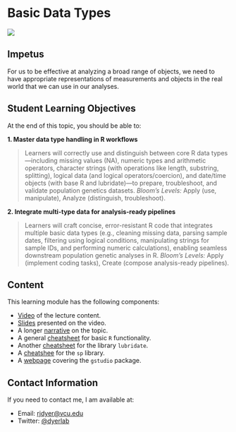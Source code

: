 # Basic Data Types

![](https://unsplash.com/photos/8OyKWQgBsKQ/download?ixid=MnwxMjA3fDB8MXxzZWFyY2h8MXx8ZGF0YSUyMHR5cGVzfGVufDB8fHx8MTY2MjQ3Njc2MQ&force=true&w=640)



## Impetus

For us to be effective at analyzing a broad range of objects, we need to have appropriate representations of measurements and objects in the real world that we can use in our analyses.  

## Student Learning Objectives

At the end of this topic, you should be able to:  

**1. Master data type handling in R workflows**

> Learners will correctly use and distinguish between core R data types—including missing values (NA), numeric types and arithmetic operators, character strings (with operations like length, substring, splitting), logical data (and logical operators/coercion), and date/time objects (with base R and lubridate)—to prepare, troubleshoot, and validate population genetics datasets.
*Bloom’s Levels:* Apply (use, manipulate), Analyze (distinguish, troubleshoot).

**2. Integrate multi-type data for analysis-ready pipelines**

> Learners will craft concise, error-resistant R code that integrates multiple basic data types (e.g., cleaning missing data, parsing sample dates, filtering using logical conditions, manipulating strings for sample IDs, and performing numeric calculations), enabling seamless downstream population genetic analyses in R.
*Bloom’s Levels:* Apply (implement coding tasks), Create (compose analysis-ready pipelines).

## Content

This learning module has the following components:

 - [Video](https://www.loom.com/share/bfb38096deaf40ce81c04abfb6b24ee8?sid=a6d43f6d-b41f-4175-b5b4-dca9bdebb450) of the lecture content.  
 - [Slides](https://dyerlabteaching.github.io/Basic-Data-Types/slides.html) presented on the video.  
 - A longer [narrative](https://dyerlabteaching.github.io/Basic-Data-Types/narrative.html) on the topic.    
 - A general [cheatsheet](https://raw.githubusercontent.com/rstudio/cheatsheets/master/base-r.pdf) for basic `R` functionality.  
 - Another [cheatsheet](https://github.com/DyerlabTeaching/Basic-Data-Types/raw/main/R_lubridate.pdf) for the library `lubridate`.
 - A [cheatshee](https://rstudio.github.io/cheatsheets/sf.pdf) for the `sp` library.
 - A [webpage](https://dyerlab.github.io/gstudio/) covering the `gstudio` package. 

## Contact Information

If you need to contact me, I am available at:  
 - Email: rjdyer@vcu.edu
 - Twitter: [@dyerlab](https://twitter.com/dyerlab/)
